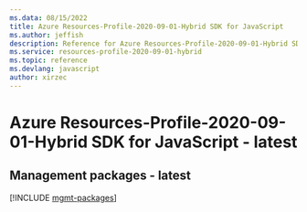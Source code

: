 ```yaml
---
ms.data: 08/15/2022
title: Azure Resources-Profile-2020-09-01-Hybrid SDK for JavaScript
ms.author: jeffish
description: Reference for Azure Resources-Profile-2020-09-01-Hybrid SDK for JavaScript
ms.service: resources-profile-2020-09-01-hybrid
ms.topic: reference
ms.devlang: javascript
author: xirzec
---
```

# Azure Resources-Profile-2020-09-01-Hybrid SDK for JavaScript - latest

## Management packages - latest
[!INCLUDE [mgmt-packages](resources-profile-2020-09-01-hybrid-mgmt-index.md)]